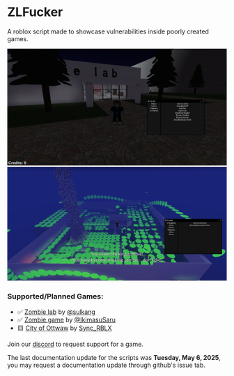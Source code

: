 # ZLFucker
A roblox script made to showcase vulnerabilities inside poorly created games.

<img src="./conf/ZombieLabShowcase_new.png"></img>
<img src="./conf/ZombieGameShowcase_new.png"></img>
### Supported/Planned Games:
* ✅ [Zombie lab](<https://www.roblox.com/games/6741970382/Zombie-lab-Optimization-Update>) by [@sulkang](<https://www.roblox.com/users/1031487406/profile/>)
* ✅ [Zombie game](<https://www.roblox.com/games/14419907512/Zombie-game-upd3>) by [@IkimasuSaru](<https://www.roblox.com/users/5386185136/profile>)
* 🟨 [City of Ottwaw](<https://www.roblox.com/games/2631794742/City-of-Ottawa-NEW-UPDATE>) by [Sync_RBLX](<https://www.roblox.com/users/95425729/profile>)


Join our [discord](https://discord.gg/wDGZwDD8EX) to request support for a game.

The last documentation update for the scripts was <time datetime="2025-05-06"><b>Tuesday, May 6, 2025</b></time>, you may request a documentation update through github's issue tab.

